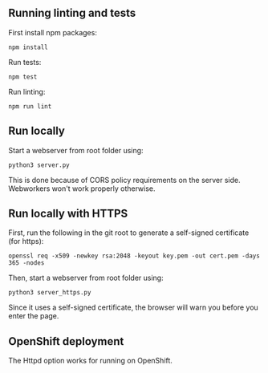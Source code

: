 ## Running linting and tests

First install npm packages:
~~~
npm install
~~~

Run tests:
~~~
npm test
~~~

Run linting:
~~~
npm run lint
~~~

## Run locally

Start a webserver from root folder using:

~~~
python3 server.py
~~~

This is done because of CORS policy requirements on the server side. Webworkers won't work properly otherwise.

## Run locally with HTTPS

First, run the following in the git root to generate a self-signed certificate (for https):

~~~
openssl req -x509 -newkey rsa:2048 -keyout key.pem -out cert.pem -days 365 -nodes
~~~

Then, start a webserver from root folder using:

~~~
python3 server_https.py
~~~

Since it uses a self-signed certificate, the browser will warn you before you enter the page.

## OpenShift deployment

The Httpd option works for running on OpenShift.
